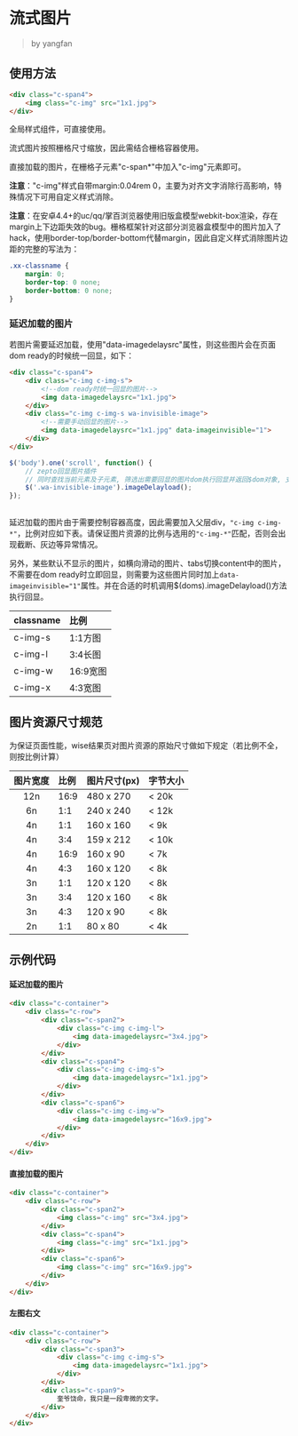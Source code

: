 # 流式图片
> by yangfan


## 使用方法

``` html
<div class="c-span4">
    <img class="c-img" src="1x1.jpg">
</div>
```

全局样式组件，可直接使用。

流式图片按照栅格尺寸缩放，因此需结合栅格容器使用。

直接加载的图片，在栅格子元素"c-span*"中加入"c-img"元素即可。

**注意**："c-img"样式自带margin:0.04rem 0，主要为对齐文字消除行高影响，特殊情况下可用自定义样式消除。

**注意**：在安卓4.4+的uc/qq/掌百浏览器使用旧版盒模型webkit-box渲染，存在margin上下边距失效的bug。栅格框架针对这部分浏览器盒模型中的图片加入了hack，使用border-top/border-bottom代替margin，因此自定义样式消除图片边距的完整的写法为：

``` css
.xx-classname {
    margin: 0;
    border-top: 0 none;
    border-bottom: 0 none;
}
```


### 延迟加载的图片

若图片需要延迟加载，使用"data-imagedelaysrc"属性，则这些图片会在页面dom ready的时候统一回显，如下：

``` html
<div class="c-span4">
    <div class="c-img c-img-s">
        <!--dom ready时统一回显的图片-->
        <img data-imagedelaysrc="1x1.jpg">
    </div>
    <div class="c-img c-img-s wa-invisible-image">
        <!--需要手动回显的图片-->
        <img data-imagedelaysrc="1x1.jpg" data-imageinvisible="1">
    </div>
</div>
```
``` javascript
$('body').one('scroll', function() {
    // zepto回显图片插件
    // 同时查找当前元素及子元素, 筛选出需要回显的图片dom执行回显并返回$dom对象, 支持链式调用
    $('.wa-invisible-image').imageDelayload();
});
    
```

延迟加载的图片由于需要控制容器高度，因此需要加入父层div，`"c-img c-img-*"`，比例对应如下表。请保证图片资源的比例与选用的`"c-img-*"`匹配，否则会出现截断、灰边等异常情况。

另外，某些默认不显示的图片，如横向滑动的图片、tabs切换content中的图片，不需要在dom ready时立即回显，则需要为这些图片同时加上`data-imageinvisible="1"`属性。并在合适的时机调用$(doms).imageDelayload()方法执行回显。

| classname | 比例     |
|:----------|:---------|
| c-img-s   | 1:1方图  |
| c-img-l   | 3:4长图  |
| c-img-w   | 16:9宽图 |
| c-img-x   | 4:3宽图  |



## 图片资源尺寸规范

为保证页面性能，wise结果页对图片资源的原始尺寸做如下规定（若比例不全，则按比例计算）

| 图片宽度 | 比例 | 图片尺寸(px) | 字节大小 |
|:--------:|:-----|:-------------|:---------|
| 12n      | 16:9 | 480 x 270    | < 20k    |
| 6n       | 1:1  | 240 x 240    | < 12k    |
| 4n       | 1:1  | 160 x 160    | < 9k     |
| 4n       | 3:4  | 159 x 212    | < 10k    |
| 4n       | 16:9 | 160 x 90     | < 7k     |
| 4n       | 4:3  | 160 x 120    | < 8k     |
| 3n       | 1:1  | 120 x 120    | < 8k     |
| 3n       | 3:4  | 120 x 160    | < 8k     |
| 3n       | 4:3  | 120 x 90     | < 8k     |
| 2n       | 1:1  | 80 x 80      | < 4k     |



## 示例代码

#### 延迟加载的图片

``` html
<div class="c-container">
    <div class="c-row">
        <div class="c-span2">
            <div class="c-img c-img-l">
                <img data-imagedelaysrc="3x4.jpg">
            </div>
        </div>
        <div class="c-span4">
            <div class="c-img c-img-s">
                <img data-imagedelaysrc="1x1.jpg">
            </div>
        </div>
        <div class="c-span6">
            <div class="c-img c-img-w">
                <img data-imagedelaysrc="16x9.jpg">
            </div>
        </div>
    </div>
</div>
```

#### 直接加载的图片

``` html
<div class="c-container">
    <div class="c-row">
        <div class="c-span2">
            <img class="c-img" src="3x4.jpg">
        </div>
        <div class="c-span4">
            <img class="c-img" src="1x1.jpg">
        </div>
        <div class="c-span6">
            <img class="c-img" src="16x9.jpg">
        </div>
    </div>
</div>
```

#### 左图右文

``` html
<div class="c-container">
    <div class="c-row">
        <div class="c-span3">
            <div class="c-img c-img-s">
                <img data-imagedelaysrc="1x1.jpg">
            </div>
        </div>
        <div class="c-span9">
            奎爷饶命，我只是一段卑微的文字。
        </div>
    </div>
</div>
```

